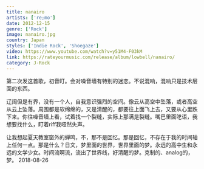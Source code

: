 ```yaml
---
title: nanairo
artists: ['re;mo']
date: 2012-12-15
genre: ['Rock']
image: nanairo.jpg
country: Japan
styles: ['Indie Rock', 'Shoegaze']
video: https://www.youtube.com/watch?v=y51M4-F03kM
link: https://rateyourmusic.com/release/album/lowbell/nanairo/
category: J-Rock
---
```


第二次发这首歌，初音盯。会对噪音墙有特别的迷恋。不说混响，混响只是技术层面的东西。

辽阔但是有界，没有一个人，自我意识强烈的空间。像云从高空中坠落，或者高空从云上坠落。周围都是软绵绵的，又是清醒的，都要往上面飞上去，又要从心里跌下来。你往噪音墙上看，试着找一个裂缝，实际上那满是裂缝。嘴巴里面呓语，我想要找什么，盯着riff我哑然失声。

让我想起夏天教室窗外的蝉鸣，不，那不是回忆。那是回忆，不存在于我的时间轴上任何一点。那是什么？日文，梦里面的世界，世界里面的梦。永远的高中生和永远的文学少女。时间流啊流，流出了世界线，好清醒的梦。克制的、analog的，梦。
<time>2018-08-26</time>